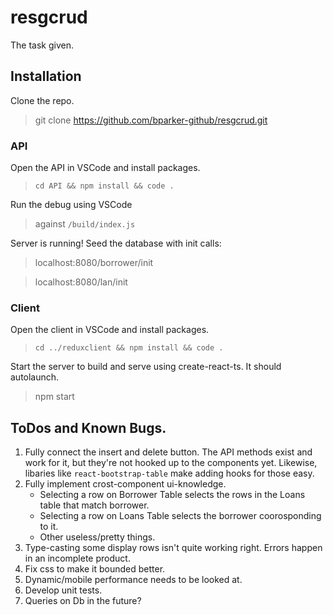 # resgcrud
The task given.

## Installation
Clone the repo.
>git clone https://github.com/bparker-github/resgcrud.git

### API
Open the API in VSCode and install packages.
>`cd API && npm install && code .`

Run the debug using VSCode
>against `/build/index.js`

Server is running! Seed the database with init calls:
>localhost:8080/borrower/init

>localhost:8080/lan/init

### Client
Open the client in VSCode and install packages.
>`cd ../reduxclient && npm install && code .`

Start the server to build and serve using create-react-ts. It should autolaunch.
> npm start


## ToDos and Known Bugs.
1. Fully connect the insert and delete button. The API methods exist and work for it, but they're not hooked up to the components yet. Likewise, libaries like `react-bootstrap-table` make adding hooks for those easy.
2. Fully implement crost-component ui-knowledge.
    - Selecting a row on Borrower Table selects the rows in the Loans table that match borrower.
    - Selecting a row on Loans Table selects the borrower coorosponding to it.
    - Other useless/pretty things.
3. Type-casting some display rows isn't quite working right. Errors happen in an incomplete product.
4. Fix css to make it bounded better.
5. Dynamic/mobile performance needs to be looked at.
6. Develop unit tests.
7. Queries on Db in the future?